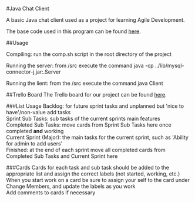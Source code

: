 #Java Chat Client

A basic Java chat client used as a project for learning Agile Development.

The base code used in this program can be found [here](http://www.dreamincode.net/forums/topic/259777-a-simple-chat-program-with-clientserver-gui-optional/).

##Usage

Compiling: run the comp.sh script in the root directory of the project  

Running the server: from /src execute the command java -cp ../lib/mysql-connector-j.jar:.Server  

Running the lient: from the /src execute the command java Client  

##Trello Board
The Trello board for our project can be found [here](https://trello.com/b/r1ot3RKn/java-chat-program).  

###List Usage
Backlog: for future sprint tasks and unplanned but 'nice to have'/non-value add tasks  
Sprint Sub Tasks: sub tasks of the current sprints main features  
Completed Sub Tasks: move cards from Sprint Sub Tasks here once completed **and** working  
Current Sprint (Major): the main tasks for the current sprint, such as 'Ability for admin to add users'  
Finished: at the end of each sprint move all completed cards from Completed Sub Tasks and Current Sprint here  

###Cards
Cards for each task and sub task should be added to the appropriate list and assign the correct labels (not started, working, etc.)  
When you start work on a card be sure to assign your self to the card under Change Members, and update the labels as you work  
Add comments to cards if necessary